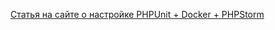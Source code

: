[Статья на сайте о настройке PHPUnit + Docker + PHPStorm](https://itreviewchannel.ru/nastrojka-phpunit-docker-phpstorm)
